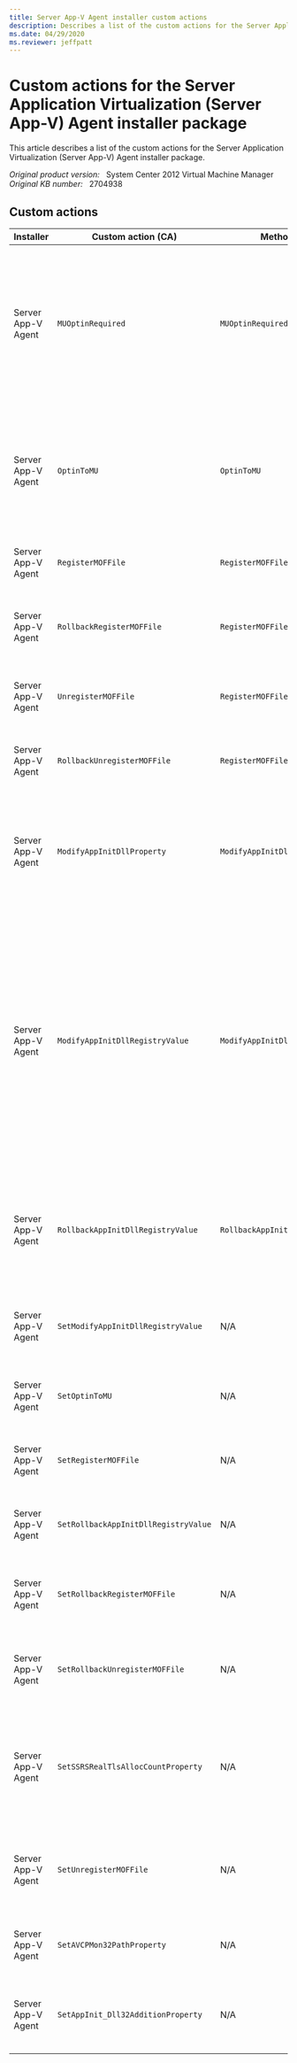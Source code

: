 ```yaml
---
title: Server App-V Agent installer custom actions
description: Describes a list of the custom actions for the Server Application Virtualization (Server App-V) Agent installer package.
ms.date: 04/29/2020
ms.reviewer: jeffpatt
---
```

# Custom actions for the Server Application Virtualization (Server App-V) Agent installer package

This article describes a list of the custom actions for the Server Application Virtualization (Server App-V) Agent installer package.

_Original product version:_ &nbsp; System Center 2012 Virtual Machine Manager  
_Original KB number:_ &nbsp; 2704938

## Custom actions

|Installer|Custom action (CA)|Method name|Description|
|---|---|---|---|
|Server App-V Agent|`MUOptinRequired`|`MUOptinRequired`|This is an immediate custom action to check if MU option is required. If MU option is required, MU option page will be shown to the user by the user interface, if the user is running in UI mode.|
|Server App-V Agent|`OptinToMU`|`OptinToMU`|This is a deferred custom action to perform MU option. This custom action runs as elevated and impersonated (runs as the user running setup).|
|Server App-V Agent|`RegisterMOFFile`|`RegisterMOFFile`|This custom action registers a MOF file during install.
|Server App-V Agent|`RollbackRegisterMOFFile`|`RegisterMOFFile`|This custom action unregisters a MOF file during rollback when install is interrupted.|
|Server App-V Agent|`UnregisterMOFFile`|`RegisterMOFFile`|This custom action unregisters a MOF file during uninstall.|
|Server App-V Agent|`RollbackUnregisterMOFFile`|`RegisterMOFFile`|This custom action registers a MOF file during rollback when uninstall is interrupted.|
|Server App-V Agent|`ModifyAppInitDllProperty`|`ModifyAppInitDllProperty`|Reads the `AppInitDll` registry value from registry and appends a space to the cached value if the original value is not empty.|
|Server App-V Agent|`ModifyAppInitDllRegistryValue`|`ModifyAppInitDllRegistryValue`|This is a deferred custom action, that is run during uninstall. This custom action modifies app init registry value and deletes the value **avcpmon.dll** from it. If this results in app init registry value being empty, on windows 2008 and above machines, this also sets `load_appinitdll` registry value to **0**.|
|Server App-V Agent|`RollbackAppInitDllRegistryValue`|`RollbackAppInitDllRegistryValue`|This is a rollback custom action, that sets the value of `AppInitDll` registry value back to its original state at the time of uninstall.|
|Server App-V Agent|`SetModifyAppInitDllRegistryValue`|N/A|This sets an MSI property that includes new `AppInitDll` value with the avcpmon dll path.|
|Server App-V Agent|`SetOptinToMU`|N/A|This sets an MSI property that includes a path to the MU auth cab file.|
|Server App-V Agent|`SetRegisterMOFFile`|N/A|This sets an MSI property that includes a path to the MOF file to register the MOF file.|
|Server App-V Agent|`SetRollbackAppInitDllRegistryValue`|N/A|This sets an MSI property that includes the `AppInitDll` registry value.|
|Server App-V Agent|`SetRollbackRegisterMOFFile`|N/A|This sets an MSI property that includes a path to the MOF file to unregister the MOF file.|
|Server App-V Agent|`SetRollbackUnregisterMOFFile`|N/A|This sets an MSI property that includes a path to the MOF file to register the MOF file.|
|Server App-V Agent|`SetSSRSRealTlsAllocCountProperty`|N/A|This sets an MSI property that includes the number of TLS slots to allocate in SQL Server Reporting Services (SSRS) injector subsystem.|
|Server App-V Agent|`SetUnregisterMOFFile`|N/A|This sets an MSI property that includes a path to the MOF file to unregister the MOF file.|
|Server App-V Agent|`SetAVCPMon32PathProperty`|N/A|This sets an MSI property that includes the path to the avcpmon dll file.|
|Server App-V Agent|`SetAppInit_Dll32AdditionProperty`|N/A|This sets an MSI property that includes the path to the avcpmon dll file.|
||||

